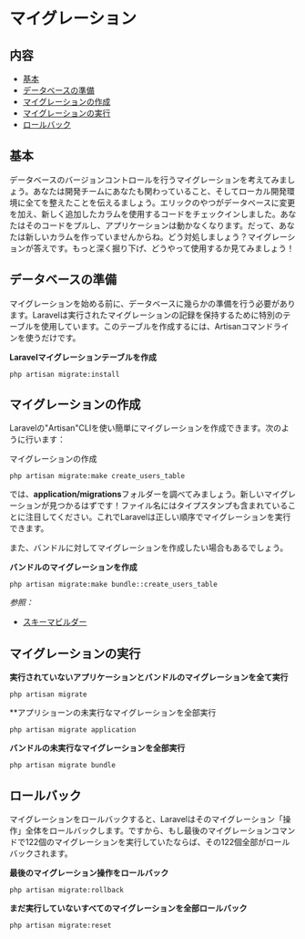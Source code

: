 # マイグレーション

## 内容

- [基本](#the-basics)
- [データベースの準備](#prepping-your-database)
- [マイグレーションの作成](#creating-migrations)
- [マイグレーションの実行](#running-migrations)
- [ロールバック](#rolling-back)

<a name="the-basics"></a>
## 基本

データベースのバージョンコントロールを行うマイグレーションを考えてみましょう。あなたは開発チームにあなたも関わっていること、そしてローカル開発環境に全てを整えたことを伝えるましょう。エリックのやつがデータベースに変更を加え、新しく追加したカラムを使用するコードをチェックインしました。あなたはそのコードをプルし、アプリケーションは動かなくなります。だって、あなたは新しいカラムを作っていませんからね。どう対処しましょう？マイグレーションが答えです。もっと深く掘り下げ、どうやって使用するか見てみましょう！

<a name="prepping-your-database"></a>
## データベースの準備

マイグレーションを始める前に、データベースに幾らかの準備を行う必要があります。Laravelは実行されたマイグレーションの記録を保持するために特別のテーブルを使用しています。このテーブルを作成するには、Artisanコマンドラインを使うだけです。

**Laravelマイグレーションテーブルを作成**

	php artisan migrate:install

<a name="creating-migrations"></a>
## マイグレーションの作成

Laravelの"Artisan"CLIを使い簡単にマイグレーションを作成できます。次のように行います：

マイグレーションの作成

	php artisan migrate:make create_users_table

では、**application/migrations**フォルダーを調べてみましょう。新しいマイグレーションが見つかるはずです！ファイル名にはタイプスタンプも含まれていることに注目してください。これでLaravelは正しい順序でマイグレーションを実行できます。

また、バンドルに対してマイグレーションを作成したい場合もあるでしょう。

**バンドルのマイグレーションを作成**

	php artisan migrate:make bundle::create_users_table

*参照：*

- [スキーマビルダー](/docs/database/schema)

<a name="running-migrations"></a>
## マイグレーションの実行

**実行されていないアプリケーションとバンドルのマイグレーションを全て実行**

	php artisan migrate

**アプリショーンの未実行なマイグレーションを全部実行

	php artisan migrate application

**バンドルの未実行なマイグレーションを全部実行**

	php artisan migrate bundle

<a name="rolling-back"></a>
## ロールバック

マイグレーションをロールバックすると、Laravelはそのマイグレーション「操作」全体をロールバックします。ですから、もし最後のマイグレーションコマンドで122個のマイグレーションを実行していたならば、その122個全部がロールバックされます。

**最後のマイグレーション操作をロールバック**

	php artisan migrate:rollback

**まだ実行していないすべてのマイグレーションを全部ロールバック**

	php artisan migrate:reset